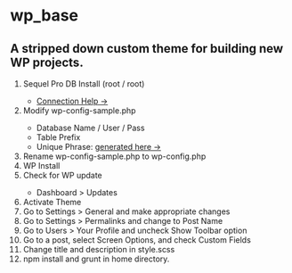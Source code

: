 # wp_base

<h2>A stripped down custom theme for building new WP projects.</h2>

<ol>
	<li>Sequel Pro DB Install (root / root)</li>
		<ul>
			<li>
				<a href="https://sequelpro.com/docs/get-started/get-connected/mamp" target="_blank">Connection Help &rarr;</a>
			</li>
		</ul>
	<li>Modify wp-config-sample.php</li>
		<ul>
			<li>Database Name / User / Pass</li>
			<li>Table Prefix</li>
			<li>Unique Phrase: <a href="https://api.wordpress.org/secret-key/1.1/salt/" target="_blank">generated here &rarr;</a></li>
		</ul>
	<li>Rename wp-config-sample.php to wp-config.php</li>
	<li>WP Install</li>
	<li>Check for WP update</li>
		<ul>
			<li>Dashboard > Updates</li>
		</ul>
	<li>Activate Theme</li>
	<li>Go to Settings > General and make appropriate changes</li>
	<li>Go to Settings > Permalinks and change to Post Name</li>
	<li>Go to Users > Your Profile and uncheck Show Toolbar option</li>
	<li>Go to a post, select Screen Options, and check Custom Fields</li>
	<li>Change title and description in style.scss</li>
	<li>npm install and grunt in home directory.</li> 
</ol>